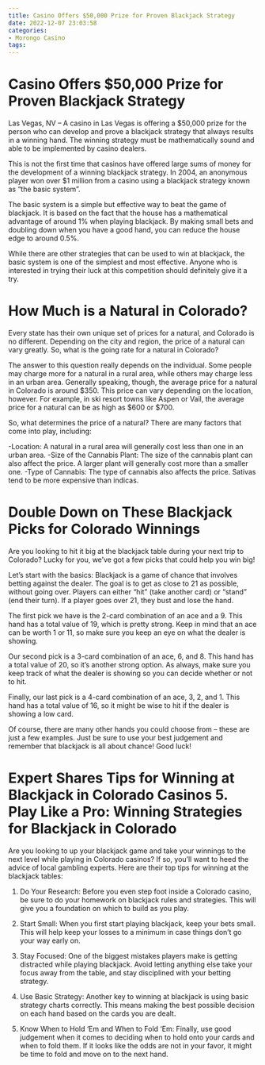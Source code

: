 ```yaml
---
title: Casino Offers $50,000 Prize for Proven Blackjack Strategy
date: 2022-12-07 23:03:58
categories:
- Morongo Casino
tags:
---
```



#  Casino Offers $50,000 Prize for Proven Blackjack Strategy

Las Vegas, NV – A casino in Las Vegas is offering a $50,000 prize for the person who can develop and prove a blackjack strategy that always results in a winning hand. The winning strategy must be mathematically sound and able to be implemented by casino dealers.

This is not the first time that casinos have offered large sums of money for the development of a winning blackjack strategy. In 2004, an anonymous player won over $1 million from a casino using a blackjack strategy known as “the basic system”.

The basic system is a simple but effective way to beat the game of blackjack. It is based on the fact that the house has a mathematical advantage of around 1% when playing blackjack. By making small bets and doubling down when you have a good hand, you can reduce the house edge to around 0.5%.

While there are other strategies that can be used to win at blackjack, the basic system is one of the simplest and most effective. Anyone who is interested in trying their luck at this competition should definitely give it a try.

#  How Much is a Natural in Colorado? 
Every state has their own unique set of prices for a natural, and Colorado is no different. Depending on the city and region, the price of a natural can vary greatly. So, what is the going rate for a natural in Colorado?

The answer to this question really depends on the individual. Some people may charge more for a natural in a rural area, while others may charge less in an urban area. Generally speaking, though, the average price for a natural in Colorado is around $350. This price can vary depending on the location, however. For example, in ski resort towns like Aspen or Vail, the average price for a natural can be as high as $600 or $700.

So, what determines the price of a natural? There are many factors that come into play, including:

-Location: A natural in a rural area will generally cost less than one in an urban area.
-Size of the Cannabis Plant: The size of the cannabis plant can also affect the price. A larger plant will generally cost more than a smaller one.
-Type of Cannabis: The type of cannabis also affects the price. Sativas tend to be more expensive than indicas.

#  Double Down on These Blackjack Picks for Colorado Winnings 

Are you looking to hit it big at the blackjack table during your next trip to Colorado? Lucky for you, we’ve got a few picks that could help you win big!

Let’s start with the basics: Blackjack is a game of chance that involves betting against the dealer. The goal is to get as close to 21 as possible, without going over. Players can either “hit” (take another card) or “stand” (end their turn). If a player goes over 21, they bust and lose the hand.

The first pick we have is the 2-card combination of an ace and a 9. This hand has a total value of 19, which is pretty strong. Keep in mind that an ace can be worth 1 or 11, so make sure you keep an eye on what the dealer is showing.

Our second pick is a 3-card combination of an ace, 6, and 8. This hand has a total value of 20, so it’s another strong option. As always, make sure you keep track of what the dealer is showing so you can decide whether or not to hit.

Finally, our last pick is a 4-card combination of an ace, 3, 2, and 1. This hand has a total value of 16, so it might be wise to hit if the dealer is showing a low card.

Of course, there are many other hands you could choose from – these are just a few examples. Just be sure to use your best judgement and remember that blackjack is all about chance! Good luck!

#  Expert Shares Tips for Winning at Blackjack in Colorado Casinos  5. Play Like a Pro: Winning Strategies for Blackjack in Colorado

Are you looking to up your blackjack game and take your winnings to the next level while playing in Colorado casinos? If so, you’ll want to heed the advice of local gambling experts. Here are their top tips for winning at the blackjack tables:

1. Do Your Research: Before you even step foot inside a Colorado casino, be sure to do your homework on blackjack rules and strategies. This will give you a foundation on which to build as you play.

2. Start Small: When you first start playing blackjack, keep your bets small. This will help keep your losses to a minimum in case things don’t go your way early on.

3. Stay Focused: One of the biggest mistakes players make is getting distracted while playing blackjack. Avoid letting anything else take your focus away from the table, and stay disciplined with your betting strategy.

4. Use Basic Strategy: Another key to winning at blackjack is using basic strategy charts correctly. This means making the best possible decision on each hand based on the cards you are dealt.

5. Know When to Hold ‘Em and When to Fold ‘Em: Finally, use good judgement when it comes to deciding when to hold onto your cards and when to fold them. If it looks like the odds are not in your favor, it might be time to fold and move on to the next hand.